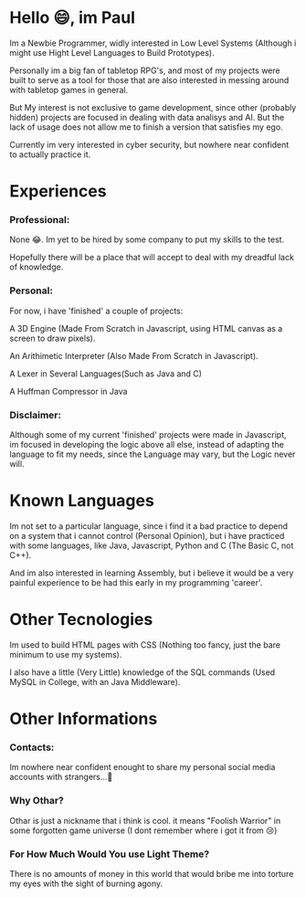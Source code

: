# Hello 😄, im Paul
Im a Newbie Programmer, widly interested in Low Level Systems (Although i might use Hight Level Languages to Build Prototypes).

Personally im a big fan of tabletop RPG's, and most of my projects were built to serve as a tool for those that are also interested in messing around with tabletop games in general.

But My interest is not exclusive to game development, since other (probably hidden) projects are focused in dealing with data analisys and AI. But the lack of usage does not allow me to finish a version that satisfies my ego.

Currently im very interested in cyber security, but nowhere near confident to actually practice it.

# Experiences

### Professional:
None 😂.
Im yet to be hired by some company to put my skills to the test.

Hopefully there will be a place that will accept to deal with my dreadful lack of knowledge.

### Personal:
For now, i have 'finished' a couple of projects:

A 3D Engine (Made From Scratch in Javascript, using HTML canvas as a screen to draw pixels).

An Arithimetic Interpreter (Also Made From Scratch in Javascript).

A Lexer in Several Languages(Such as Java and C)

A Huffman Compressor in Java

### Disclaimer:
Although some of my current 'finished' projects were made in Javascript, im focused in developing the logic above all else, instead of adapting the language to fit my needs, since the Language may vary, but the Logic never will.

# Known Languages
Im not set to a particular language, since i find it a bad practice to depend on a system that i cannot control (Personal Opinion), but i have practiced with some languages, like Java, Javascript, Python and C (The Basic C, not C++).

And im also interested in learning Assembly, but i believe it would be a very painful experience to be had this early in my programming 'career'.

# Other Tecnologies
Im used to build HTML pages with CSS (Nothing too fancy, just the bare minimum to use my systems).

I also have a little (Very Little) knowledge of the SQL commands (Used MySQL in College, with an Java Middleware).

# Other Informations
### Contacts:
Im nowhere near confident enought to share my personal social media accounts with strangers...🤔

### Why Othar?
Othar is just a nickname that i think is cool. it means "Foolish Warrior" in some forgotten game universe (I dont remember where i got it from 😢)

### For How Much Would You use Light Theme?
There is no amounts of money in this world that would bribe me into torture my eyes with the sight of burning agony.

<!--
**PaulOthar/PaulOthar** is a ✨ _special_ ✨ repository because its `README.md` (this file) appears on your GitHub profile.

Here are some ideas to get you started:

- 🔭 I’m currently working on ...
- 🌱 I’m currently learning ...
- 👯 I’m looking to collaborate on ...
- 🤔 I’m looking for help with ...
- 💬 Ask me about ...
- 📫 How to reach me: ...
- 😄 Pronouns: ...
- ⚡ Fun fact: ...
-->
